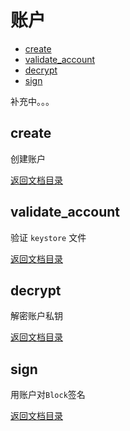 # 账户

- [create](#create)
- [validate_account](#validate_account)
- [decrypt](#decrypt)
- [sign](#sign)

补充中。。。

## create

创建账户

[返回文档目录](#文档目录)

## validate_account

验证 `keystore` 文件

[返回文档目录](#文档目录)

## decrypt

解密账户私钥

[返回文档目录](#文档目录)

## sign

用账户对`Block`签名

[返回文档目录](#文档目录)
